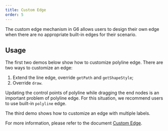 ```yaml
---
title: Custom Edge
order: 5
---
```


The custom edge mechanism in G6 allows users to design their own edge when there are no appropriate built-in edges for their scenario.

## Usage

The first two demos below show how to customize polyline edge. There are two ways to customize an edge:

1. Extend the line edge, override `getPath` and `getShapeStyle`;
2. Override `draw`.

Updating the control points of polyline while dragging the end nodes is an important problem of polyline edge. For this situation, we recommend users to use built-in `polyline` edge.

The third demo shows how to customize an edge with multiple labels.

For more information, please refer to the document [Custom Edge](/en/docs/manual/middle/elements/edges/custom-edge).

